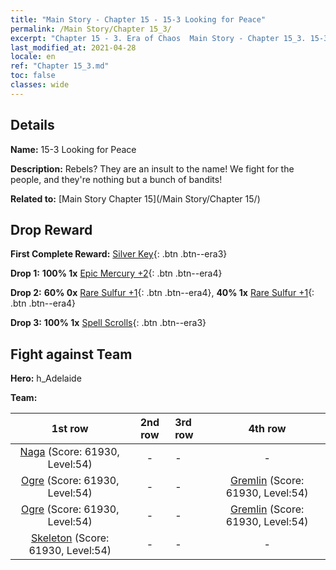 ```yaml
---
title: "Main Story - Chapter 15 - 15-3 Looking for Peace"
permalink: /Main Story/Chapter 15_3/
excerpt: "Chapter 15 - 3. Era of Chaos  Main Story - Chapter 15_3. 15-3 Looking for Peace"
last_modified_at: 2021-04-28
locale: en
ref: "Chapter 15_3.md"
toc: false
classes: wide
---
```


## Details

 **Name:** 15-3 Looking for Peace

 **Description:** Rebels? They are an insult to the name! We fight for the people, and they're nothing but a bunch of bandits!

 **Related to:** [Main Story Chapter 15](/Main Story/Chapter 15/)

## Drop Reward

 **First Complete Reward:** [Silver Key](/Items/con_693/){: .btn .btn--era3}

 **Drop 1:** **100% 1x** [Epic Mercury +2](/Items/mat_49/){: .btn .btn--era4}

 **Drop 2:** **60% 0x** [Rare Sulfur +1](/Items/mat_43/){: .btn .btn--era4}, **40% 1x** [Rare Sulfur +1](/Items/mat_43/){: .btn .btn--era4}

 **Drop 3:** **100% 1x** [Spell Scrolls](/Items/con_694/){: .btn .btn--era3}


## Fight against Team
 **Hero:** h_Adelaide

 **Team:**


  | 1st row | 2nd row | 3rd row | 4th row |
  |:----:|:----:|:----|:----:|
  | [Naga](/units/Naga/) (Score: 61930, Level:54)  | - | - | - |
  | [Ogre](/units/Ogre/) (Score: 61930, Level:54)  | - | - | [Gremlin](/units/Gremlin/) (Score: 61930, Level:54)  |
  | [Ogre](/units/Ogre/) (Score: 61930, Level:54)  | - | - | [Gremlin](/units/Gremlin/) (Score: 61930, Level:54)  |
  | [Skeleton](/units/Skeleton/) (Score: 61930, Level:54)  | - | - | - |


